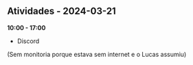 ## Atividades - 2024-03-21

**10:00 - 17:00**

* Discord

(Sem monitoria porque estava sem internet e o Lucas assumiu)

